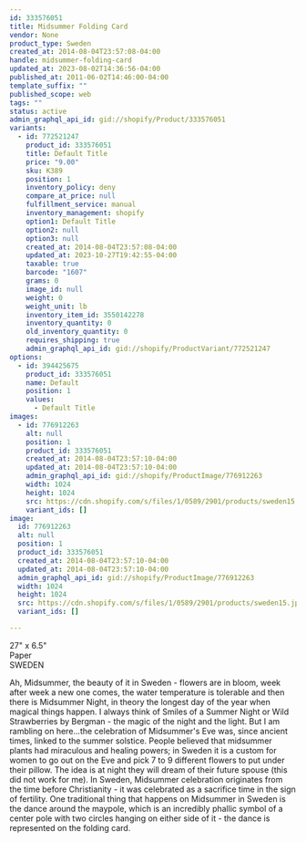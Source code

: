 ```yaml
---
id: 333576051
title: Midsummer Folding Card
vendor: None
product_type: Sweden
created_at: 2014-08-04T23:57:08-04:00
handle: midsummer-folding-card
updated_at: 2023-08-02T14:36:56-04:00
published_at: 2011-06-02T14:46:00-04:00
template_suffix: ""
published_scope: web
tags: ""
status: active
admin_graphql_api_id: gid://shopify/Product/333576051
variants:
  - id: 772521247
    product_id: 333576051
    title: Default Title
    price: "9.00"
    sku: K389
    position: 1
    inventory_policy: deny
    compare_at_price: null
    fulfillment_service: manual
    inventory_management: shopify
    option1: Default Title
    option2: null
    option3: null
    created_at: 2014-08-04T23:57:08-04:00
    updated_at: 2023-10-27T19:42:55-04:00
    taxable: true
    barcode: "1607"
    grams: 0
    image_id: null
    weight: 0
    weight_unit: lb
    inventory_item_id: 3550142278
    inventory_quantity: 0
    old_inventory_quantity: 0
    requires_shipping: true
    admin_graphql_api_id: gid://shopify/ProductVariant/772521247
options:
  - id: 394425675
    product_id: 333576051
    name: Default
    position: 1
    values:
      - Default Title
images:
  - id: 776912263
    alt: null
    position: 1
    product_id: 333576051
    created_at: 2014-08-04T23:57:10-04:00
    updated_at: 2014-08-04T23:57:10-04:00
    admin_graphql_api_id: gid://shopify/ProductImage/776912263
    width: 1024
    height: 1024
    src: https://cdn.shopify.com/s/files/1/0589/2901/products/sweden15.jpeg?v=1407211030
    variant_ids: []
image:
  id: 776912263
  alt: null
  position: 1
  product_id: 333576051
  created_at: 2014-08-04T23:57:10-04:00
  updated_at: 2014-08-04T23:57:10-04:00
  admin_graphql_api_id: gid://shopify/ProductImage/776912263
  width: 1024
  height: 1024
  src: https://cdn.shopify.com/s/files/1/0589/2901/products/sweden15.jpeg?v=1407211030
  variant_ids: []

---
```


27" x 6.5"  
Paper  
SWEDEN

Ah, Midsummer, the beauty of it in Sweden - flowers are in bloom, week after week a new one comes, the water temperature is tolerable and then there is Midsummer Night, in theory the longest day of the year when magical things happen. I always think of Smiles of a Summer Night or Wild Strawberries by Bergman - the magic of the night and the light. But I am rambling on here...the celebration of Midsummer's Eve was, since ancient times, linked to the summer solstice. People believed that midsummer plants had miraculous and healing powers; in Sweden it is a custom for women to go out on the Eve and pick 7 to 9 different flowers to put under their pillow. The idea is at night they will dream of their future spouse (this did not work for me). In Sweden, Midsummer celebration originates from the time before Christianity - it was celebrated as a sacrifice time in the sign of fertility. One traditional thing that happens on Midsummer in Sweden is the dance around the maypole, which is an incredibly phallic symbol of a center pole with two circles hanging on either side of it - the dance is represented on the folding card.